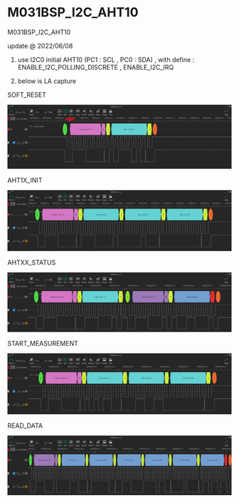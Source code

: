 # M031BSP_I2C_AHT10
 M031BSP_I2C_AHT10

update @ 2022/06/08

1. use I2C0 initial AHT10 (PC1 : SCL , PC0 : SDA) , with define : ENABLE_I2C_POLLING_DISCRETE , ENABLE_I2C_IRQ

2. below is LA capture 

SOFT_RESET

![image](https://github.com/released/M031BSP_I2C_AHT10/blob/main/SOFT_RESET.jpg)	
	
AHT1X_INIT

![image](https://github.com/released/M031BSP_I2C_AHT10/blob/main/AHT1X_INIT.jpg)	
	
AHTXX_STATUS

![image](https://github.com/released/M031BSP_I2C_AHT10/blob/main/AHTXX_STATUS_II.jpg)	
	
START_MEASUREMENT

![image](https://github.com/released/M031BSP_I2C_AHT10/blob/main/START_MEASUREMENT.jpg)	
	
READ_DATA

![image](https://github.com/released/M031BSP_I2C_AHT10/blob/main/READ_DATA.jpg)	
	

